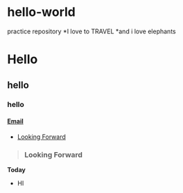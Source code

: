 # hello-world
practice repository
*I love to TRAVEL
*and i love elephants

# Hello
## hello
### hello

#### [Email][em] 

[em]: mailto:lala@gmail.com "Contact me"


- [Looking Forward](#looking-forward)


> ### Looking Forward ###

__Today__
* HI
